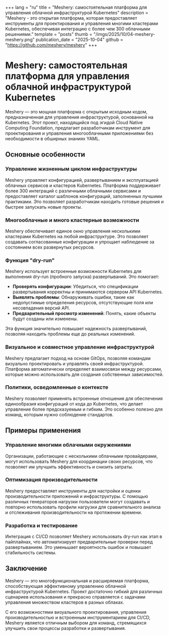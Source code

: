 +++
lang = "ru"
title = "Meshery: самостоятельная платформа для управления облачной инфраструктурой Kubernetes"
description = "Meshery - это открытая платформа, которая предоставляет инструменты для проектирования и управления многими кластерами Kubernetes, обеспечивая интеграцию с более чем 300 облачными решениями."
template = "posts"
thumb = "/imgs/2025/10/04-meshery-meshery.png"
publication_date = "2025-10-04"
github = "https://github.com/meshery/meshery"
+++

# Meshery: самостоятельная платформа для управления облачной инфраструктурой Kubernetes

Meshery — это мощная платформа с открытым исходным кодом, предназначенная для управления инфраструктурой, основанной на Kubernetes. Этот проект, находящийся под эгидой Cloud Native Computing Foundation, предлагает разработчикам инструмент для проектирования и управления многооблачными приложениями без необходимости в обширных знаниях YAML.

## Основные особенности

### Управление жизненным циклом инфраструктуры

Meshery управляет конфигурацией, развертыванием и эксплуатацией облачных сервисов и кластеров Kubernetes. Платформа поддерживает более 300 интеграций с различными облачными сервисами и предоставляет каталог шаблонов конфигураций, заполненных лучшими практиками. Это позволяет разработчикам находить готовые решения и быстрее запускать новые проекты.

### Многооблачные и много кластерные возможности

Meshery обеспечивает единое окно управления несколькими кластерами Kubernetes на любой инфраструктуре. Это позволяет создавать согласованные конфигурации и упрощает наблюдение за состоянием всех развернутых ресурсов.

### Функция "dry-run"

Meshery использует встроенные возможности Kubernetes для выполнения dry-run (пробного запуска) развертываний. Это помогает:

- **Проверять конфигурации**: Убедиться, что спецификации развертывания корректны и принимаются сервером API Kubernetes.
- **Выявлять проблемы**: Обнаруживать ошибки, такие как недопустимые определения ресурсов, отсутствующие поля или несовпадения версий API.
- **Предварительный просмотр изменений**: Понять, какие объекты будут созданы или изменены.

Эта функция значительно повышает надежность развертываний, позволяя находить проблемы еще до реальных изменений.

### Визуальное и совместное управление инфраструктурой

Meshery предлагает подход на основе GitOps, позволяя командам визуально проектировать и управлять своей инфраструктурой. Платформа автоматически определяет взаимосвязи между ресурсами, которые можно использовать для создания собственных зависимостей.

### Политики, осведомленные о контексте

Meshery позволяет применять встроенные отношения для обеспечения единообразия конфигураций от кода до Kubernetes, что делает управление более предсказуемым и гибким. Это особенно полезно для команд, которым нужно соблюдение стандартов.

## Примеры применения

### Управление многими облачными окружениями

Организации, работающие с несколькими облачными провайдерами, могут использовать Meshery для координации своих ресурсов, что позволяет им улучшить эффективность и снизить затраты. 

### Оптимизация производительности

Meshery предоставляет инструменты для настройки и оценки производительности приложений и инфраструктуры. С помощью различных генераторов нагрузки пользователи могут создавать и повторно использовать профили нагрузки для сравнительного анализа и отслеживания производительности на протяжении времени.

### Разработка и тестирование

Интеграция с CI/CD позволяет Meshery использовать dry-run как этап в пайплайнах, что автоматизирует предварительные проверки перед развертыванием. Это уменьшает вероятность ошибок и повышает стабильность системы.

## Заключение

Meshery — это многофункциональная и расширяемая платформа, способствующая эффективному управлению облачной инфраструктурой Kubernetes. Проект достаточно гибкий для различных сценариев использования и прекрасно справляется с задачами управления множеством кластеров в разных облаках.

С его возможностями визуального проектирования, управления производительностью и встроенным инструментарием для CI/CD, Meshery является отличным выбором для команд, стремящихся улучшить свои процессы разработки и развертывания.
